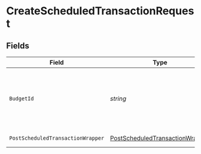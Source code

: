 # CreateScheduledTransactionRequest


## Fields

| Field                                                                                                                                                                                             | Type                                                                                                                                                                                              | Required                                                                                                                                                                                          | Description                                                                                                                                                                                       |
| ------------------------------------------------------------------------------------------------------------------------------------------------------------------------------------------------- | ------------------------------------------------------------------------------------------------------------------------------------------------------------------------------------------------- | ------------------------------------------------------------------------------------------------------------------------------------------------------------------------------------------------- | ------------------------------------------------------------------------------------------------------------------------------------------------------------------------------------------------- |
| `BudgetId`                                                                                                                                                                                        | *string*                                                                                                                                                                                          | :heavy_check_mark:                                                                                                                                                                                | The id of the budget. "last-used" can be used to specify the last used budget and "default" can be used if default budget selection is enabled (see: https://api.ynab.com/#oauth-default-budget). |
| `PostScheduledTransactionWrapper`                                                                                                                                                                 | [PostScheduledTransactionWrapper](../../Models/Components/PostScheduledTransactionWrapper.md)                                                                                                     | :heavy_check_mark:                                                                                                                                                                                | The scheduled transaction to create                                                                                                                                                               |